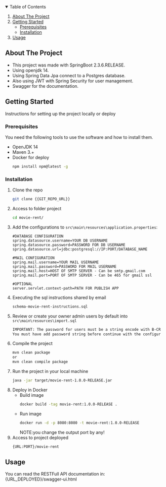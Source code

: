 <!-- TABLE OF CONTENTS -->
<details open="open">
  <summary>Table of Contents</summary>
  <ol>
    <li>
      <a href="#about-the-project">About The Project</a>
    </li>
    <li>
      <a href="#getting-started">Getting Started</a>
      <ul>
        <li><a href="#prerequisites">Prerequisites</a></li>
        <li><a href="#installation">Installation</a></li>
      </ul>
    </li>
    <li><a href="#usage">Usage</a></li>
  </ol>
</details>



<!-- ABOUT THE PROJECT -->
## About The Project

* This project was made with SpringBoot 2.3.6.RELEASE.
* Using openjdk 14.
* Using Spring Data Jpa connect to a Postgres database.
* Also using JWT with Spring Security for user management.
* Swagger for the documentation.


<!-- GETTING STARTED -->
## Getting Started

Instructions for setting up the project locally or deploy

### Prerequisites

You need the following tools to use the software and how to install them.
* OpenJDK 14
* Maven 3.+
* Docker for deploy
  ```sh
  npm install npm@latest -g
  ```

### Installation

1. Clone the repo
   ```sh
   git clone {{GIT_REPO_URL}}
   ```
2. Access to folder project
   ```sh
   cd movie-rent/
   ```
3. Add the configurations to `src\main\resources\application.properties`:
   ```JS
   #DATABASE CONFIGURATION
   spring.datasource.username=YOUR DB USERNAME
   spring.datasource.password=PASSWORD FOR DB USERNAME
   spring.datasource.url=jdbc:postgresql://IP:PORT/DATABASE_NAME
   
   #MAIL CONFIGURATION
   spring.mail.username=YOUR MAIL USERNAME
   spring.mail.password=PASSWORD FOR MAIL USERNAME
   spring.mail.host=HOST OF SMTP SERVER - Can be smtp.gmail.com
   spring.mail.port=PORT OF SMTP SERVER - Can be 465 for gmail ssl
   
   #OPTIONAL
   server.servlet.context-path=PATH FOR PUBLISH APP
   ```
4. Executing the sql instructions shared by email
   ```sh
   schema-movie-rent-instructions.sql
   ```
5. Review or create your owner admin users by default into  `src\main\resources\import.sql`
   ```sh
   IMPORTANT: The password for users must be a string encode with B-CRYPT, 
   You must have add password string before continue with the configurations.
   ```
6. Compile the project
   ```sh
   mvn clean package
   or
   mvn clean compile package
   ```
7. Run the project in your local machine
   ```sh
   java -jar target/movie-rent-1.0.0-RELEASE.jar
   ```
8. Deploy in Docker
   * Build image
     ```sh
     docker build -tag movie-rent:1.0.0-RELEASE .
     ```
   * Run image 
     ```sh
     docker run -d -p 8080:8080 -t movie-rent:1.0.0-RELEASE
     ```
     NOTE:you change the output port by any!
9. Access to project deployed
   ```sh
   {URL:PORT}/movie-rent
   ```
<!-- USAGE EXAMPLES -->
## Usage

You can read the RESTFull API documentation in:
{URL_DEPLOYED}/swagger-ui.html
